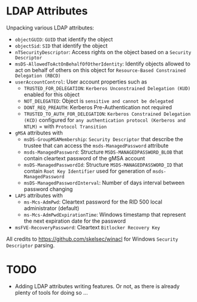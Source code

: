 # LDAP Attributes

Unpacking various LDAP attributes:
* `objectGUID`: `GUID` that identify the object
* `objectSid`: `SID` that identify the object
* `nTSecurityDescriptor`: Access rights on the object based on a `Security Descriptor`
* `msDS-AllowedToActOnBehalfOfOtherIdentity`: Identify objects allowed to act on behalf of others on this object for `Resource-Based Constrained Delegation (RBCD)`
* `userAccountControl`: User account properties such as
  * `TRUSTED_FOR_DELEGATION`: `Kerberos Unconstrained Delegation (KUD)` enabled for this object
  * `NOT_DELEGATED`: Object is `sensitive and cannot be delegated`
  * `DONT_REQ_PREAUTH`: Kerberos Pre-Authentication not required
  * `TRUSTED_TO_AUTH_FOR_DELEGATION`: 
    `Kerberos Constrained Delegation (KCD)` configured for `any authentication protocol (Kerberos and NTLM)` = with `Protocol Transition`
* `gMSA` attributes with
  * `msDS-GroupMSAMembership`: `Security Descriptor` that describe the trustee that can access the `msds-ManagedPassword` attribute
  * `msds-ManagedPassword`: Structure `MSDS-MANAGEDPASSWORD_BLOB` that contain cleartext password of the gMSA account
  * `msDS-ManagedPasswordId`: Structure `MSDS-MANAGEDPASSWORD_ID` that contain `Root Key Identifier` used for generation of `msds-ManagedPassword`
  * `msDS-ManagedPasswordInterval`: Number of days interval between password changing
* `LAPS` attributes with
  * `ms-Mcs-AdmPwd`: Cleartext password for the RID 500 local administrator (default)
  * `ms-Mcs-AdmPwdExpirationTime`: Windows timestamp that represent the next expiration date for the password
* `msFVE-RecoveryPassword`: Cleartext `Bitlocker Recovery Key`

 All credits to <https://github.com/skelsec/winacl> for Windows `Security Descriptor` parsing.

 # TODO

 * Adding LDAP attributes writing features. Or not, as there is already plenty of tools for doing so ...

